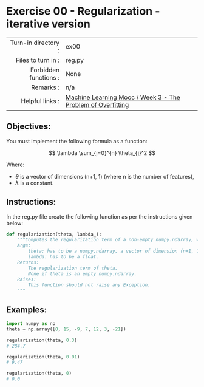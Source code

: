 # Exercise 00 - Regularization - iterative version

|                         |                    |
| -----------------------:| ------------------ |
|   Turn-in directory :   |  ex00              |
|   Files to turn in :    |  reg.py            |
|   Forbidden functions : |  None              |
|   Remarks :             |  n/a               |
|   Helpful links :       |  [Machine Learning Mooc / Week 3 - The Problem of Overfitting](https://www.coursera.org/learn/machine-learning/lecture/ACpTQ/the-problem-of-overfitting) |

## Objectives:

You must implement the following formula as a function:  
  
$$
\lambda \sum_{j=0}^{n} \theta_{j}^2
$$

Where:  
- $\theta$ is a vector of dimensions (n+1, 1) (where n is the number of features),
- $\lambda$ is a constant.


## Instructions:

In the reg.py file create the following function as per the instructions given below:
```python
def regularization(theta, lambda_):
	"""Computes the regularization term of a non-empty numpy.ndarray, with a for-loop.
	Args:
		theta: has to be a numpy.ndarray, a vector of dimension (n+1, 1).
		lambda: has to be a float.
	Returns:
		The regularization term of theta.
		None if theta is an empty numpy.ndarray.
	Raises:
		This function should not raise any Exception.
	"""
```


## Examples:

```python
import numpy as np
theta = np.array([0, 15, -9, 7, 12, 3, -21])

regularization(theta, 0.3)
# 284.7

regularization(theta, 0.01)
# 9.47

regularization(theta, 0)
# 0.0
```
